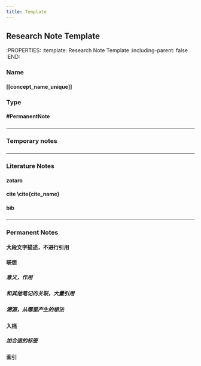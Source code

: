 ```yaml
---
title: Template
---
```


## Research Note Template
:PROPERTIES:
:template: Research Note Template
:including-parent: false
:END:
### Name
#### [[concept_name_unique]]
### Type
#### #PermanentNote
###
---
### Temporary notes
###
---
### Literature Notes
#### zotaro
#### cite \\cite{cite_name}
#### bib
###
---
### Permanent Notes
#### 大段文字描述，不进行引用
#### 联想
##### 意义，作用
##### 和其他笔记的关联，大量引用
##### 溯源，从哪里产生的想法
#### 入档
##### 加合适的标签
#### 索引
